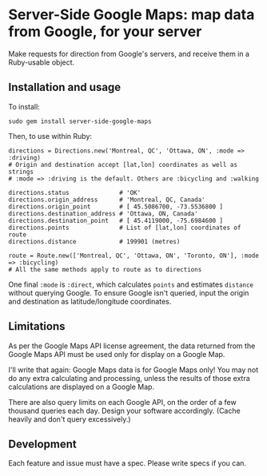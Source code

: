 # Server-Side Google Maps: map data from Google, for your server

Make requests for direction from Google's servers, and receive them in a
Ruby-usable object.

## Installation and usage

To install:

    sudo gem install server-side-google-maps

Then, to use within Ruby:

    directions = Directions.new('Montreal, QC', 'Ottawa, ON', :mode => :driving)
    # Origin and destination accept [lat,lon] coordinates as well as strings
    # :mode => :driving is the default. Others are :bicycling and :walking

    directions.status              # 'OK'
    directions.origin_address      # 'Montreal, QC, Canada'
    directions.origin_point        # [ 45.5086700, -73.5536800 ]
    directions.destination_address # 'Ottawa, ON, Canada'
    directions.destination_point   # [ 45.4119000, -75.6984600 ]
    directions.points              # List of [lat,lon] coordinates of route
    directions.distance            # 199901 (metres)

    route = Route.new(['Montreal, QC', 'Ottawa, ON', 'Toronto, ON'], :mode => :bicycling)
    # All the same methods apply to route as to directions

One final `:mode` is `:direct`, which calculates `points` and estimates
`distance` without querying Google. To ensure Google isn't queried, input
the origin and destination as latitude/longitude coordinates.

## Limitations

As per the Google Maps API license agreement, the data returned from the
Google Maps API must be used only for display on a Google Map.

I'll write that again: Google Maps data is for Google Maps only! You may not
do any extra calculating and processing, unless the results of those extra
calculations are displayed on a Google Map.

There are also query limits on each Google API, on the order of a few thousand
queries each day. Design your software accordingly. (Cache heavily and don't
query excessively.)

## Development

Each feature and issue must have a spec. Please write specs if you can.
